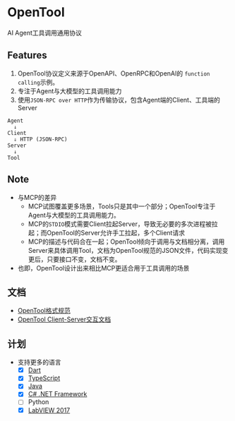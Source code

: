 # OpenTool

AI Agent工具调用通用协议

## Features

1. OpenTool协议定义来源于OpenAPI、OpenRPC和OpenAI的 `function calling`示例。
2. 专注于Agent与大模型的工具调用能力
3. 使用`JSON-RPC over HTTP`作为传输协议，包含Agent端的Client、工具端的Server
  ```
  Agent
    ↓
  Client
    ⇓ HTTP (JSON-RPC)
  Server
    ↓
  Tool
  ```

## Note
- 与MCP的差异
    - MCP试图覆盖更多场景，Tools只是其中一个部分；OpenTool专注于Agent与大模型的工具调用能力。
    - MCP的`STDIO`模式需要Client拉起Server，导致无必要的多次进程被拉起；而OpenTool的Server允许手工拉起，多个Client请求
    - MCP的描述与代码合在一起；OpenTool倾向于调用与文档相分离，调用Server来具体调用Tool，文档为OpenTool规范的JSON文件，代码实现变更后，只要接口不变，文档不变。
- 也即，OpenTool设计出来相比MCP更适合用于工具调用的场景

## 文档

- [OpenTool格式规范](opentool-specification-cn.md)
- [OpenTool Client-Server交互文档](client-server-specification-cn.md)

## 计划

* 支持更多的语言
    * [x] [Dart](https://github.com/opentool-hub/opentool-dart)
    * [x] [TypeScript](https://github.com/opentool-hub/opentool-typescript)
    * [x] [Java](https://github.com/opentool-hub/opentool-java)
    * [x] [C# .NET Framework](https://github.com/opentool-hub/opentool-csharp)
    * [ ] Python
    * [x] [LabVIEW 2017](https://github.com/opentool-hub/opentool-labview)